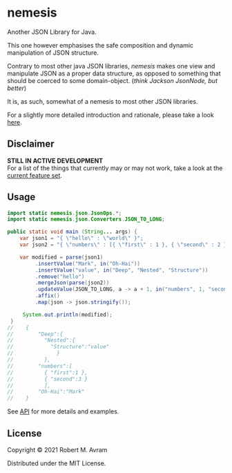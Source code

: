 # nemesis

Another JSON Library for Java.

This one however emphasises the safe composition and dynamic manipulation of JSON structure.  

Contrary to most other java JSON libraries, _nemesis_ makes one view and manipulate JSON as a proper data structure, as opposed to something
that should be coerced to some domain-object. (_think Jackson JsonNode, but better_)

It is, as such, somewhat of a nemesis to most other JSON libraries.  

For a slightly more detailed introduction and rationale, please take a look [here](docs/intro.md). 

## Disclaimer
**STILL IN ACTIVE DEVELOPMENT**  
For a list of the things that currently may or may not work, take a look at the [current feature set](./docs/featureset.md).


## Usage

```java
import static nemesis.json.JsonOps.*;
import static nemesis.json.Converters.JSON_TO_LONG;

public static void main (String... args) {
    var json1 = "{ \"hello\" : \"world\" }";
    var json2 = "{ \"numbers\" : [{ \"first\" : 1 }, { \"second\" : 2 }] }";

    var modified = parse(json1)
         .insertValue("Mark", in("Oh-Hai"))
         .insertValue("value", in("Deep", "Nested", "Structure"))
         .remove("hello")
         .mergeJson(parse(json2))
         .updateValue(JSON_TO_LONG, a -> a + 1, in("numbers", 1, "second"))
         .affix()
         .map(json -> json.stringify());

     System.out.println(modified);
 }
//    {
//        "Deep":{
//          "Nested":{
//            "Structure":"value"
//              }
//          },
//        "numbers":[
//          { "first":1 },
//          { "second":3 }
//          ],
//        "Oh-Hai":"Mark"
//    }
```
See [API](./docs/api.md) for more details and examples.
## License

Copyright © 2021 Robert M. Avram

Distributed under the MIT License.
